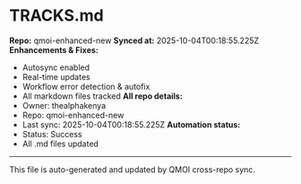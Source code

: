 # TRACKS.md

**Repo:** qmoi-enhanced-new
**Synced at:** 2025-10-04T00:18:55.225Z
**Enhancements & Fixes:**
- Autosync enabled
- Real-time updates
- Workflow error detection & autofix
- All markdown files tracked
**All repo details:**
- Owner: thealphakenya
- Repo: qmoi-enhanced-new
- Last sync: 2025-10-04T00:18:55.225Z
**Automation status:**
- Status: Success
- All .md files updated
---
This file is auto-generated and updated by QMOI cross-repo sync.
